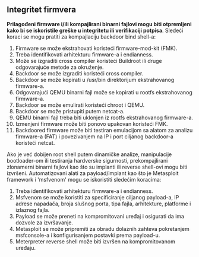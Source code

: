 ## Integritet firmvera

**Prilagođeni firmware i/ili kompajlirani binarni fajlovi mogu biti otpremljeni kako bi se iskoristile greške u integritetu ili verifikaciji potpisa**. Sledeći koraci se mogu pratiti za kompajlaciju backdoor bind shell-a:

1. Firmware se može ekstrahovati koristeći firmware-mod-kit (FMK).
2. Treba identifikovati arhitekturu firmware-a i endianness.
3. Može se izgraditi cross compiler koristeći Buildroot ili druge odgovarajuće metode za okruženje.
4. Backdoor se može izgraditi koristeći cross compiler.
5. Backdoor se može kopirati u /usr/bin direktorijum ekstrahovanog firmware-a.
6. Odgovarajući QEMU binarni fajl može se kopirati u rootfs ekstrahovanog firmware-a.
7. Backdoor se može emulirati koristeći chroot i QEMU.
8. Backdoor se može pristupiti putem netcat-a.
9. QEMU binarni fajl treba biti uklonjen iz rootfs ekstrahovanog firmware-a.
10. Izmenjeni firmware može biti ponovo upakovan koristeći FMK.
11. Backdoored firmware može biti testiran emulacijom sa alatom za analizu firmware-a (FAT) i povezivanjem na IP i port ciljanog backdoor-a koristeći netcat.

Ako je već dobijen root shell putem dinamičke analize, manipulacije bootloader-om ili testiranja hardverske sigurnosti, prekompajlirani zlonamerni binarni fajlovi kao što su implanti ili reverse shell-ovi mogu biti izvršeni. Automatizovani alati za payload/implant kao što je Metasploit framework i 'msfvenom' mogu se iskoristiti sledećim koracima:

1. Treba identifikovati arhitekturu firmware-a i endianness.
2. Msfvenom se može koristiti za specificiranje ciljanog payload-a, IP adrese napadača, broja slušnog porta, tipa fajla, arhitekture, platforme i izlaznog fajla.
3. Payload se može preneti na kompromitovani uređaj i osigurati da ima dozvole za izvršavanje.
4. Metasploit se može pripremiti za obradu dolaznih zahteva pokretanjem msfconsole-a i konfigurisanjem postavki prema payload-u.
5. Meterpreter reverse shell može biti izvršen na kompromitovanom uređaju.
